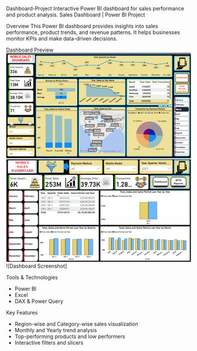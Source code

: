 Dashboard-Project
Interactive Power BI dashboard for sales performance and product analysis.
Sales Dashboard | Power BI Project

Overview
This Power BI dashboard provides insights into sales performance, product trends, and revenue patterns. It helps businesses monitor KPIs and make data-driven decisions.

 Dashboard Preview
![Dashboard Screenshot](https://github.com/Junaid30121997/Dashboard-Project/blob/main/Screenshot%202025-07-17%20155846.png)
![Dashboard Screenshot](https://github.com/Junaid30121997/Dashboard-Project/blob/main/Screenshot%202025-07-17%20155708.png)
![Dashboard Screenshot]



 Tools & Technologies
- Power BI
- Excel
- DAX & Power Query

 Key Features
- Region-wise and Category-wise sales visualization
- Monthly and Yearly trend analysis
- Top-performing products and low performers
- Interactive filters and slicers




